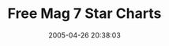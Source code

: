 ---
date: 2005-04-26 20:38:03
link:
  source: delicious
  source_url: https://del.icio.us/roytang
  text: Free Mag 7 Star Charts
  url: http://www.cloudynights.com/item.php?item_id=1052
slug: free-mag-7-star-charts
source: delicious
tags:
- cool
title: Free Mag 7 Star Charts
---